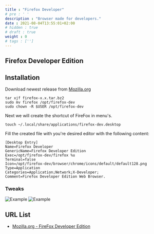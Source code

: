 ```yaml
---
title : "Firefox Developer"
# pre : ' '
description : "Browser made for developers."
date : 2021-08-04T13:55:01+02:00
# hidden : true
# draft : true
weight : 0
# tags : ['']
---
```


## Firefox Developer Edition

## Installation

Download newest release from [Mozilla.org](https://www.mozilla.org/nl/firefox/developer/)

```plain
tar xjf firefox-x.x.tar.bz2
sudo mv firefox /opt/firefox-dev
sudo chown -R $USER /opt/firefox-dev
```

Next we will create the shortcut of FireFox in menu's.

```plain
touch ~/.local/share/applications/firefox-dev.desktop
```

Fill the created file with you're desired editor with the following content:

```plain
[Desktop Entry]
Name=Firefox Developer
GenericName=Firefox Developer Edition
Exec=/opt/firefox-dev/firefox %u
Terminal=false
Icon=/opt/firefox-dev/browser/chrome/icons/default/default128.png
Type=Application
Categories=Application;Network;X-Developer;
Comment=Firefox Developer Edition Web Browser.
```

### Tweaks

![Example](images/density.png)
![Example](images/pocket.png)

## URL List

* [Mozilla.org - FireFox Developer Edition](https://www.mozilla.org/nl/firefox/developer)

